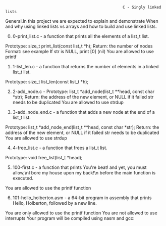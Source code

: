                                                         C - Singly linked lists
General.In this project we are expected to explain and demonstrate When and why using linked lists vs arrays and how to build and use linked lists.

0. 0-print_list.c - a function that prints all the elements of a list_t list.

Prototype: size_t print_list(const list_t *h);
Return: the number of nodes
Format: see example
If str is NULL, print [0] (nil)
You are allowed to use printf

1. 1-list_len.c - a function that returns the number of elements in a linked list_t list.

Prototype: size_t list_len(const list_t *h);

2. 2-add_node.c - Prototype: list_t *add_node(list_t **head, const char *str);
Return: the address of the new element, or NULL if it failed
str needs to be duplicated
You are allowed to use strdup

3. 3-add_node_end.c - a function that adds a new node at the end of a list_t list.

Prototype: list_t *add_node_end(list_t **head, const char *str);
Return: the address of the new element, or NULL if it failed
str needs to be duplicated
You are allowed to use strdup

4. 4-free_list.c - a function that frees a list_t list.

Prototype: void free_list(list_t *head);

5. 100-first.c - a function that prints You're beat! and yet, you must allow,\nI bore my house upon my back!\n before the main function is executed.

You are allowed to use the printf function

6. 101-hello_holberton.asm - a 64-bit program in assembly that prints Hello, Holberton, followed by a new line.

You are only allowed to use the printf function
You are not allowed to use interrupts
Your program will be compiled using nasm and gcc:

